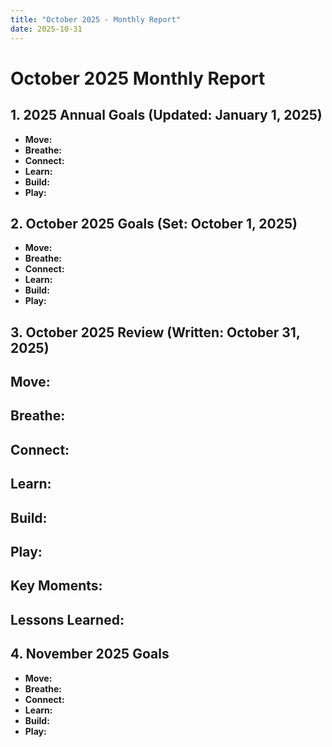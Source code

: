 ```yaml
---
title: "October 2025 - Monthly Report"
date: 2025-10-31
---
```


# October 2025 Monthly Report

## 1. 2025 Annual Goals (Updated: January 1, 2025)

- **Move:** 
- **Breathe:** 
- **Connect:** 
- **Learn:** 
- **Build:** 
- **Play:** 

## 2. October 2025 Goals (Set: October 1, 2025)

- **Move:** 
- **Breathe:** 
- **Connect:** 
- **Learn:** 
- **Build:** 
- **Play:** 

## 3. October 2025 Review (Written: October 31, 2025)

**Move:**
- 

**Breathe:**
- 

**Connect:**
- 

**Learn:**
- 

**Build:**
- 

**Play:**
- 

**Key Moments:**
- 

**Lessons Learned:**
- 

## 4. November 2025 Goals

- **Move:** 
- **Breathe:** 
- **Connect:** 
- **Learn:** 
- **Build:** 
- **Play:**
